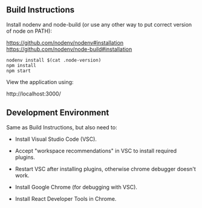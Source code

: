 ## Build Instructions

Install nodenv and node-build (or use any other way to put correct
version of node on PATH):

https://github.com/nodenv/nodenv#installation
https://github.com/nodenv/node-build#installation

```
nodenv install $(cat .node-version)
npm install
npm start
```

View the application using:

http://localhost:3000/

## Development Environment

Same as Build Instructions, but also need to:

* Install Visual Studio Code (VSC).

* Accept "workspace recommendations" in VSC to install required plugins.

* Restart VSC after installing plugins, otherwise chrome debugger doesn't work.

* Install Google Chrome (for debugging with VSC).

* Install React Developer Tools in Chrome.

